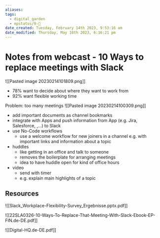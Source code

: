 ```yaml
---
aliases: 
tags:
  - digital_garden
  - epstatus/0-🌰
date_created: Tuesday, February 14th 2023, 9:53:16 am
date_modified: Thursday, May 18th 2023, 6:16:21 pm
---
```

# Notes from webcast - 10 Ways to replace meetings with Slack

![[Pasted image 20230214101809.png]]

* 78% want to decide about where they want to work from
* 92% want flexible working time

Problem: too many meetings
![[Pasted image 20230214100309.png]]

+ add important documents as channel bookmarks
+ integrate with Apps and push information from App (e.g. Jira, Salesforce, ,...) to Slack
+ use No-Code workflows
	+ use a welcome workflow for new joiners in a channel e.g. with important links and information about a topic
+ huddles
	+ like getting in an office and talk to someone
	+ removes the boilerplate for arranging meetings
	+ idea to have huddle open for kind of office hours
+ video
	+ send with timer
	+ e.g. explain main highlights of a topic



## Resources
![[Slack_Workplace-Flexibility-Survey_Ergebnisse.pptx.pdf]]

![[22SLA0326-10-Ways-To-Replace-That-Meeting-With-Slack-Ebook-EP-FIN.de-DE.pdf]]

![[Digital-HQ.de-DE.pdf]]